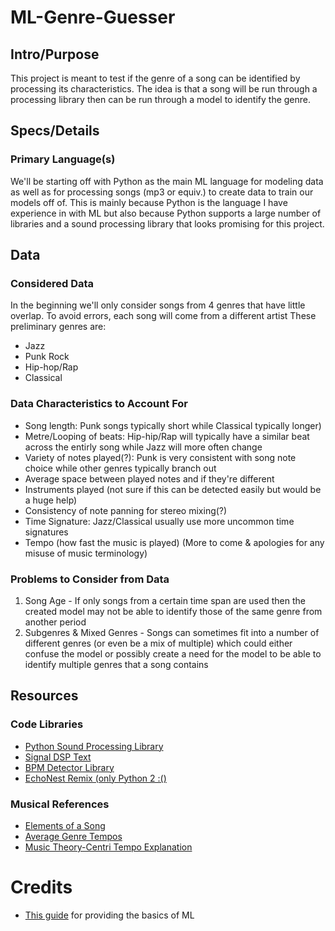 # ML-Genre-Guesser

## Intro/Purpose
This project is meant to test if the genre of a song can be identified by processing its characteristics. The idea is that a song will be run through a processing library then can be run through a model to identify the genre.

## Specs/Details
### Primary Language(s)
We'll be starting off with Python as the main ML language for modeling data as well as for processing songs (mp3 or equiv.) to create data to train our models off of. This is mainly because Python is the language I have experience in with ML but also because Python supports a large number of libraries and a sound processing library that looks promising for this project.

## Data
### Considered Data
In the beginning we'll only consider songs from 4 genres that have little overlap. To avoid errors, each song will come from a different artist
These preliminary genres are:
- Jazz
- Punk Rock
- Hip-hop/Rap
- Classical

### Data Characteristics to Account For
- Song length: Punk songs typically short while Classical typically longer)
- Metre/Looping of beats: Hip-hip/Rap will typically have a similar beat across the entirly song while Jazz will more often change 
- Variety of notes played(?): Punk is very consistent with song note choice while other genres typically branch out 
- Average space between played notes and if they're different
- Instruments played (not sure if this can be detected easily but would be a huge help)
- Consistency of note panning for stereo mixing(?)
- Time Signature: Jazz/Classical usually use more uncommon time signatures
- Tempo (how fast the music is played)
(More to come & apologies for any misuse of music terminology)

### Problems to Consider from Data
1. Song Age - If only songs from a certain time span are used then the created model may not be able to identify those of the same genre from another period
2. Subgenres & Mixed Genres - Songs can sometimes fit into a number of different genres (or even be a mix of multiple) which could either confuse the model or possibly create a need for the model to be able to identify multiple genres that a song contains

## Resources
### Code Libraries
- [Python Sound Processing Library](https://www.youtube.com/watch?v=0ALKGR0I5MA)
- [Signal DSP Text](http://greenteapress.com/thinkdsp/thinkdsp.pdf)
- [BPM Detector Library](https://github.com/scaperot/the-BPM-detector-python)
- [EchoNest Remix (only Python 2 :()](http://echonest.github.io/remix/examples.html)

### Musical References
- [Elements of a Song](https://www.futurelearn.com/courses/songwriting/0/steps/5711)
- [Average Genre Tempos](https://music.stackexchange.com/questions/4525/list-of-average-genre-tempo-bpm-levels)
- [Music Theory-Centri Tempo Explanation](http://www2.siba.fi/muste1/index.php?id=102&la=en)

# Credits
- [This guide](https://machinelearningmastery.com/machine-learning-in-python-step-by-step/) for providing the basics of ML
